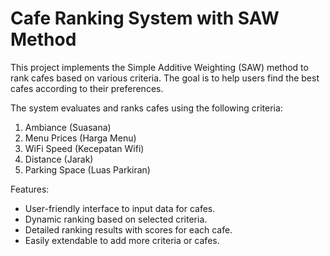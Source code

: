 # Cafe Ranking System with SAW Method
This project implements the Simple Additive Weighting (SAW) method to rank cafes based on various criteria. The goal is to help users find the best cafes according to their preferences. 

The system evaluates and ranks cafes using the following criteria:
<ol>
<li>Ambiance (Suasana)</li> 
<li>Menu Prices (Harga Menu)</li> 
<li>WiFi Speed (Kecepatan Wifi)</li> 
<li>Distance (Jarak)</li> 
<li>Parking Space (Luas Parkiran)</li> 
</ol>

Features:
<ul>
<li>User-friendly interface to input data for cafes.</li> 
<li>Dynamic ranking based on selected criteria.</li> 
<li>Detailed ranking results with scores for each cafe.</li> 
<li>Easily extendable to add more criteria or cafes.</li>
</ul>



